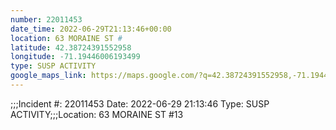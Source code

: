 ```yaml
---
number: 22011453
date_time: 2022-06-29T21:13:46+00:00
location: 63 MORAINE ST #
latitude: 42.38724391552958
longitude: -71.19446006193499
type: SUSP ACTIVITY
google_maps_link: https://maps.google.com/?q=42.38724391552958,-71.19446006193499
---
```


;;;Incident #: 22011453  Date: 2022-06-29 21:13:46   Type: SUSP ACTIVITY;;;Location: 63 MORAINE ST #13
